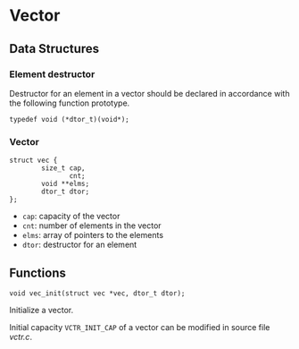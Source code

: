 # Vector

## Data Structures

### Element destructor

Destructor for an element in a vector should be declared in accordance with the following function prototype.

```
typedef void (*dtor_t)(void*);
```

### Vector

```
struct vec {
        size_t cap,
               cnt;
        void **elms;
        dtor_t dtor;
};
```

- `cap`: capacity of the vector
- `cnt`: number of elements in the vector
- `elms`: array of pointers to the elements
- `dtor`: destructor for an element

## Functions

```
void vec_init(struct vec *vec, dtor_t dtor);
```

Initialize a vector.

Initial capacity `VCTR_INIT_CAP` of a vector can be modified in source file *vctr.c*.

